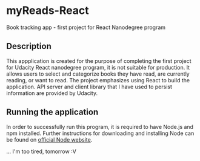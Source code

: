 # myReads-React
Book tracking app - first project for React Nanodegree program

## Description

This appplication is created for the purpose of completing the first project for Udacity React nanodegree program, it is not suitable for production.
It allows users to select and categorize books they have read, are currently reading, or want to read. The project emphasizes using React to build the application. API server and client library that I have used to persist information are provided by Udacity.

## Running the application

In order to successfully run this program, it is required to have Node.js and npm installed. Further instructions for downloading and installing Node can be found on  [official Node website](https://nodejs.org/en/).

... I'm too tired, tomorrow :V
